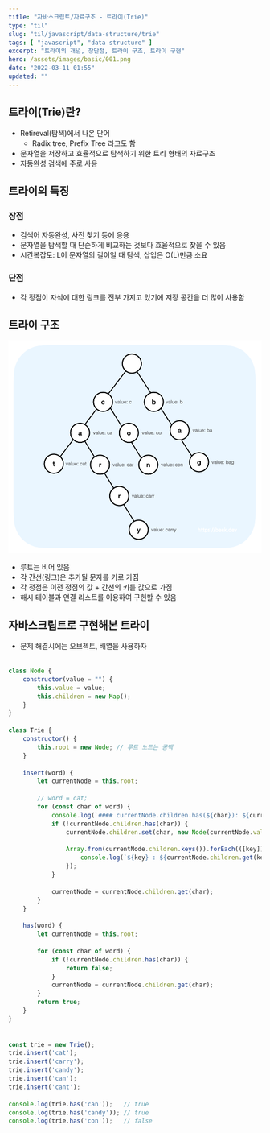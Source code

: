 ```yaml
---
title: "자바스크립트/자료구조 - 트라이(Trie)"  
type: "til"
slug: "til/javascript/data-structure/trie"
tags: [ "javascript", "data structure" ]
excerpt: "트라이의 개념, 장단점, 트라이 구조, 트라이 구현"
hero: /assets/images/basic/001.png  
date: "2022-03-11 01:55"  
updated: ""  
---
```


## 트라이(Trie)란? 

- Retireval(탐색)에서 나온 단어  
  - Radix tree, Prefix Tree 라고도 함 
- 문자열을 저장하고 효율적으로 탐색하기 위한 트리 형태의 자료구조
- 자동완성 검색에 주로 사용

## 트라이의 특징  

### 장점 
- 검색어 자동완성, 사전 찾기 등에 응용
- 문자열을 탐색할 때 단순하게 비교하는 것보다 효율적으로 찾을 수 있음  
- 시간복잡도: L이 문자열의 길이일 때 탐색, 삽입은 O(L)만큼 소요

### 단점  
  - 각 정점이 자식에 대한 링크를 전부 가지고 있기에 저장 공간을 더 많이 사용함
 
## 트라이 구조  

![자료구조 트라이 예시](/assets/images/til/data-structure-trie.png)  

- 루트는 비어 있음  
- 각 간선(링크)은 추가될 문자를 키로 가짐  
- 각 정점은 이전 정점의 값 + 간선의 키를 값으로 가짐  
- 해시 테이블과 연결 리스트를 이용하여 구현할 수 있음  


## 자바스크립트로 구현해본 트라이  
- 문제 해결시에는 오브젝트, 배열을 사용하자  

```javascript  

class Node {
    constructor(value = "") {
        this.value = value;
        this.children = new Map();
    }
}

class Trie {
    constructor() {
        this.root = new Node; // 루트 노드는 공백
    }

    insert(word) {
        let currentNode = this.root;

        // word = cat;
        for (const char of word) {
            console.log(`#### currentNode.children.has(${char}): ${currentNode.children.has(char)}`);
            if (!currentNode.children.has(char)) {
                currentNode.children.set(char, new Node(currentNode.value + char));

                Array.from(currentNode.children.keys()).forEach(([key]) => {
                    console.log(`${key} : ${currentNode.children.get(key).value}`);
                });
            }

            currentNode = currentNode.children.get(char);
        }
    }

    has(word) {
        let currentNode = this.root;

        for (const char of word) {
            if (!currentNode.children.has(char)) {
                return false;
            }
            currentNode = currentNode.children.get(char);
        }
        return true;
    }
}


const trie = new Trie();
trie.insert('cat');
trie.insert('carry');
trie.insert('candy');
trie.insert('can');
trie.insert('cant');

console.log(trie.has('can'));   // true
console.log(trie.has('candy')); // true
console.log(trie.has('con'));   // false

```  


